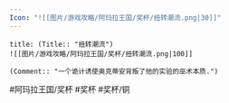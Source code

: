 ```yaml
---
Icon: "![[图片/游戏攻略/阿玛拉王国/奖杯/扭转潮流.png|30]]"
---
```

```ad-common-bronze-trophy
title: (Title:: "扭转潮流")
![[图片/游戏攻略/阿玛拉王国/奖杯/扭转潮流.png|100]]

(Comment:: "一个诡计诱使奥克蒂安背叛了他的实验的巫术本质.")
```

#阿玛拉王国/奖杯 #奖杯 #奖杯/铜
